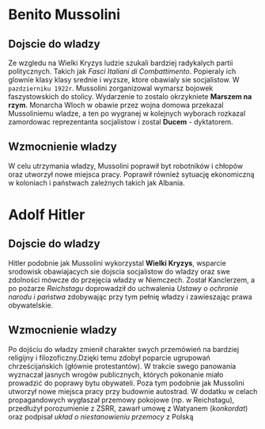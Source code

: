 # Benito Mussolini
## Dojscie do wladzy
Ze wzgledu na Wielki Kryzys ludzie szukali bardziej radykalych partii politycznych. Takich jak *Fasci Italiani di Combattimento*. Popieraly ich glownie klasy klasy srednie i wyzsze, ktore obawialy sie socjalistow.
W `pazdzierniku 1922r`. Mussolini zorganizowal wymarsz bojowek faszystowskich do stolicy. Wydarzenie to zostalo okrzykniete **Marszem na rzym**. Monarcha Wloch w obawie przez wojna domowa przekazal Mussoliniemu wladze, a ten po wygranej w kolejnych wyborach rozkazal zamordowac reprezentanta socjalistow i zostal **Ducem** - dyktatorem.
## Wzmocnienie wladzy 
W celu utrzymania władzy, Mussolini poprawił byt robotników i chłopów oraz utworzył nowe miejsca pracy. Poprawił również sytuację ekonomiczną w koloniach i państwach zależnych takich jak Albania.

# Adolf Hitler
## Dojscie do wladzy
Hitler podobnie jak Mussolini wykorzystal **Wielki Kryzys**, wsparcie srodowisk obawiajacych sie dojscia socjalistow do wladzy oraz swe zdolności mówcze do przejęcia władzy w Niemczech.
Został Kanclerzem, a po pożarze *Reichstagu* doprowadził do uchwalenia *Ustawy o ochronie narodu i państwa* zdobywając przy tym pełnię władzy i zawieszając prawa obywatelskie.
## Wzmocnienie wladzy 
Po dojściu do władzy zmienił charakter swych przemówień na bardziej religijny i filozoficzny.Dzięki temu zdobył poparcie ugrupowań chrześcijańskich (głównie protestantów). W trakcie swego panowania wyznaczał jasnych wrogów publicznych, których pokonanie miało prowadzić do poprawy bytu obywateli. Poza tym podobnie jak Mussolini utworzył nowe miejsca pracy przy budownie autostrad. W dodatku w celach propagandowych wygłaszał przemowy pokojowe (np. w Reichstagu), przedłużył porozumienie z ZSRR, zawarł umowę z Watyanem (*konkordat*) oraz podpisał *układ o niestanowieniu przemocy* z Polską